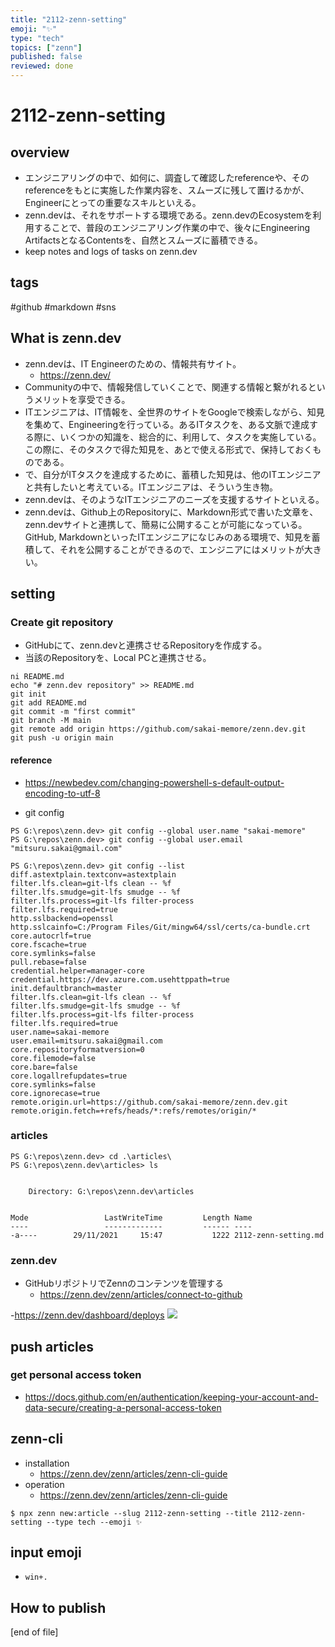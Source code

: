 ```yaml
---
title: "2112-zenn-setting"
emoji: "✨"
type: "tech"
topics: ["zenn"]
published: false
reviewed: done
---
```

# 2112-zenn-setting

## overview
- エンジニアリングの中で、如何に、調査して確認したreferenceや、そのreferenceをもとに実施した作業内容を、スムーズに残して置けるかが、Engineerにとっての重要なスキルといえる。
- zenn.devは、それをサポートする環境である。zenn.devのEcosystemを利用することで、普段のエンジニアリング作業の中で、後々にEngineering ArtifactsとなるContentsを、自然とスムーズに蓄積できる。
- keep notes and logs of tasks on zenn.dev 

## tags
#github #markdown #sns

## What is zenn.dev
- zenn.devは、IT Engineerのための、情報共有サイト。
  - https://zenn.dev/
- Communityの中で、情報発信していくことで、関連する情報と繋がれるというメリットを享受できる。
- ITエンジニアは、IT情報を、全世界のサイトをGoogleで検索しながら、知見を集めて、Engineeringを行っている。あるITタスクを、ある文脈で達成する際に、いくつかの知識を、総合的に、利用して、タスクを実施している。この際に、そのタスクで得た知見を、あとで使える形式で、保持しておくものである。
- で、自分がITタスクを達成するために、蓄積した知見は、他のITエンジニアと共有したいと考えている。ITエンジニアは、そういう生き物。
- zenn.devは、そのようなITエンジニアのニーズを支援するサイトといえる。
- zenn.devは、Github上のRepositoryに、Markdown形式で書いた文章を、zenn.devサイトと連携して、簡易に公開することが可能になっている。GitHub, MarkdownといったITエンジニアになじみのある環境で、知見を蓄積して、それを公開することができるので、エンジニアにはメリットが大きい。

## setting

### Create git repository
- GitHubにて、zenn.devと連携させるRepositoryを作成する。
- 当該のRepositoryを、Local PCと連携させる。

```
ni README.md
echo "# zenn.dev repository" >> README.md
git init
git add README.md
git commit -m "first commit"
git branch -M main
git remote add origin https://github.com/sakai-memore/zenn.dev.git
git push -u origin main
```
#### reference
- https://newbedev.com/changing-powershell-s-default-output-encoding-to-utf-8

- git config

```
PS G:\repos\zenn.dev> git config --global user.name "sakai-memore"
PS G:\repos\zenn.dev> git config --global user.email "mitsuru.sakai@gmail.com"

PS G:\repos\zenn.dev> git config --list
diff.astextplain.textconv=astextplain
filter.lfs.clean=git-lfs clean -- %f
filter.lfs.smudge=git-lfs smudge -- %f
filter.lfs.process=git-lfs filter-process
filter.lfs.required=true
http.sslbackend=openssl
http.sslcainfo=C:/Program Files/Git/mingw64/ssl/certs/ca-bundle.crt
core.autocrlf=true
core.fscache=true
core.symlinks=false
pull.rebase=false
credential.helper=manager-core
credential.https://dev.azure.com.usehttppath=true
init.defaultbranch=master
filter.lfs.clean=git-lfs clean -- %f
filter.lfs.smudge=git-lfs smudge -- %f
filter.lfs.process=git-lfs filter-process
filter.lfs.required=true
user.name=sakai-memore
user.email=mitsuru.sakai@gmail.com
core.repositoryformatversion=0
core.filemode=false
core.bare=false
core.logallrefupdates=true
core.symlinks=false
core.ignorecase=true
remote.origin.url=https://github.com/sakai-memore/zenn.dev.git
remote.origin.fetch=+refs/heads/*:refs/remotes/origin/*
```

### articles
```
PS G:\repos\zenn.dev> cd .\articles\
PS G:\repos\zenn.dev\articles> ls


    Directory: G:\repos\zenn.dev\articles


Mode                 LastWriteTime         Length Name
----                 -------------         ------ ----
-a----        29/11/2021     15:47           1222 2112-zenn-setting.md
```

### zenn.dev
- GitHubリポジトリでZennのコンテンツを管理する
  + https://zenn.dev/zenn/articles/connect-to-github

-https://zenn.dev/dashboard/deploys 
![](https://i.gyazo.com/a046f547d4c28c9b9c282e101b0c04e5.png)

## push articles
### get personal access token
- https://docs.github.com/en/authentication/keeping-your-account-and-data-secure/creating-a-personal-access-token

## zenn-cli
- installation
  - https://zenn.dev/zenn/articles/zenn-cli-guide
- operation
  - https://zenn.dev/zenn/articles/zenn-cli-guide

```
$ npx zenn new:article --slug 2112-zenn-setting --title 2112-zenn-setting --type tech --emoji ✨ 
```
## input emoji
- `win+.`

## How to publish


[end of file]
